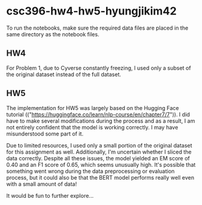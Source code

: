 # csc396-hw4-hw5-hyungjikim42

To run the notebooks, make sure the required data files are placed in the same directory as the notebook files.

## HW4
For Problem 1, due to Cyverse constantly freezing, I used only a subset of the original dataset instead of the full dataset.

## HW5

The implementation for HW5 was largely based on the Hugging Face tutorial (("https://huggingface.co/learn/nlp-course/en/chapter7/7")).
I did have to make several modifications during the process and as a result, I am not entirely confident that the model is working correctly. I may have misunderstood some part of it.

Due to limited resources, I used only a small portion of the original dataset for this assignment as well. Additionally, I'm uncertain whether I sliced the data correctly. Despite all these issues, the model yielded an EM score of 0.40 and an F1 score of 0.65, which seems unusually high. It's possible that something went wrong during the data preprocessing or evaluation process, but it could also be that the BERT model performs really well even with a small amount of data!

It would be fun to further explore...
